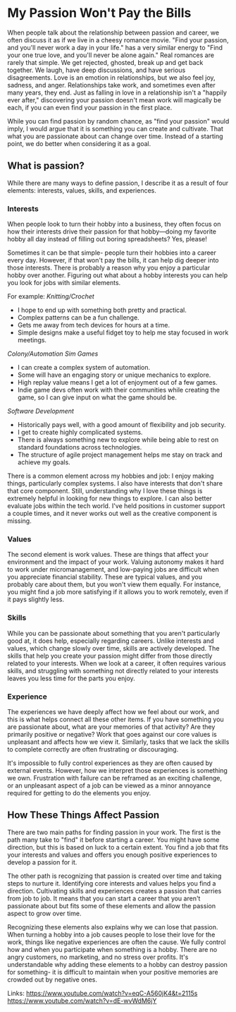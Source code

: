 # My Passion Won't Pay the Bills

When people talk about the relationship between passion and career, we often discuss it as if we live in a cheesy romance movie. "Find your passion, and you'll never work a day in your life." has a very similar energy to "Find your one true love, and you'll never be alone again." Real romances are rarely that simple. We get rejected, ghosted, break up and get back together. We laugh, have deep discussions, and have serious disagreements. Love is an emotion in relationships, but we also feel joy, sadness, and anger. Relationships take work, and sometimes even after many years, they end. Just as falling in love in a relationship isn't a "happily ever after," discovering your passion doesn't mean work will magically be each, if you can even find your passion in the first place.

While you can find passion by random chance, as "find your passion" would imply, I would argue that it is something you can create and cultivate. That what you are passionate about can change over time. Instead of a starting point, we do better when considering it as a goal.

## What is passion?

While there are many ways to define passion, I describe it as a result of four elements: interests, values, skills, and experiences.

### Interests

When people look to turn their hobby into a business, they often focus on how their interests drive their passion for that hobby—doing my favorite hobby all day instead of filling out boring spreadsheets? Yes, please!

Sometimes it can be that simple- people turn their hobbies into a career every day. However, if that won't pay the bills, it can help dig deeper into those interests. There is probably a reason why you enjoy a particular hobby over another. Figuring out what about a hobby interests you can help you look for jobs with similar elements.

For example:
*Knitting/Crochet*

- I hope to end up with something both pretty and practical.
- Complex patterns can be a fun challenge.
- Gets me away from tech devices for hours at a time.
- Simple designs make a useful fidget toy to help me stay focused in work meetings.

*Colony/Automation Sim Games*

- I can create a complex system of automation.
- Some will have an engaging story or unique mechanics to explore.
- High replay value means I get a lot of enjoyment out of a few games.
- Indie game devs often work with their communities while creating the game, so I can give input on what the game should be.

*Software Development*

- Historically pays well, with a good amount of flexibility and job security.
- I get to create highly complicated systems.
- There is always something new to explore while being able to rest on standard foundations across technologies.
- The structure of agile project management helps me stay on track and achieve my goals.

There is a common element across my hobbies and job: I enjoy making things, particularly complex systems. I also have interests that don't share that core component. Still, understanding why I love these things is extremely helpful in looking for new things to explore. I can also better evaluate jobs within the tech world. I've held positions in customer support a couple times, and it never works out well as the creative component is missing.

### Values

The second element is work values. These are things that affect your environment and the impact of your work. Valuing autonomy makes it hard to work under micromanagement, and low-paying jobs are difficult when you appreciate financial stability. These are typical values, and you probably care about them, but you won't view them equally. For instance, you might find a job more satisfying if it allows you to work remotely, even if it pays slightly less.

### Skills

While you can be passionate about something that you aren't particularly good at, it does help, especially regarding careers. Unlike interests and values, which change slowly over time, skills are actively developed. The skills that help you create your passion might differ from those directly related to your interests. When we look at a career, it often requires various skills, and struggling with something not directly related to your interests leaves you less time for the parts you enjoy.

### Experience

The experiences we have deeply affect how we feel about our work, and this is what helps connect all these other items. If you have something you are passionate about, what are your memories of that activity? Are they primarily positive or negative? Work that goes against our core values is unpleasant and affects how we view it. Similarly, tasks that we lack the skills to complete correctly are often frustrating or discouraging.

It's impossible to fully control experiences as they are often caused by external events. However, how we interpret those experiences is something we own. Frustration with failure can be reframed as an exciting challenge, or an unpleasant aspect of a job can be viewed as a minor annoyance required for getting to do the elements you enjoy.

## How These Things Affect Passion

There are two main paths for finding passion in your work. The first is the path many take to "find" it before starting a career. You might have some direction, but this is based on luck to a certain extent. You find a job that fits your interests and values and offers you enough positive experiences to develop a passion for it.

The other path is recognizing that passion is created over time and taking steps to nurture it. Identifying core interests and values helps you find a direction. Cultivating skills and experiences creates a passion that carries from job to job. It means that you can start a career that you aren't passionate about but fits some of these elements and allow the passion aspect to grow over time.

Recognizing these elements also explains why we can lose that passion. When turning a hobby into a job causes people to lose their love for the work, things like negative experiences are often the cause. We fully control how and when you participate when something is a hobby. There are no angry customers, no marketing, and no stress over profits. It's understandable why adding these elements to a hobby can destroy passion for something- it is difficult to maintain when your positive memories are crowded out by negative ones.

Links:
<https://www.youtube.com/watch?v=eqC-A560jK4&t=2115s>
<https://www.youtube.com/watch?v=dE-wvWdM6jY>
